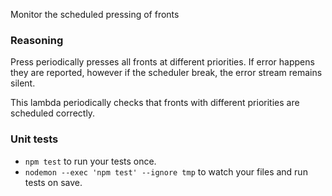 Monitor the scheduled pressing of fronts

### Reasoning

Press periodically presses all fronts at different priorities. If error happens they are reported, however if the scheduler break, the error stream remains silent.

This lambda periodically checks that fronts with different priorities are scheduled correctly.


### Unit tests

* `npm test` to run your tests once.
* `nodemon --exec 'npm test' --ignore tmp` to watch your files and run tests on save.
